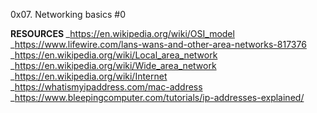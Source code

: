 0x07. Networking basics #0

<b> RESOURCES </b>
_https://en.wikipedia.org/wiki/OSI_model
_https://www.lifewire.com/lans-wans-and-other-area-networks-817376
_https://en.wikipedia.org/wiki/Local_area_network
_https://en.wikipedia.org/wiki/Wide_area_network
_https://en.wikipedia.org/wiki/Internet
_https://whatismyipaddress.com/mac-address
_https://www.bleepingcomputer.com/tutorials/ip-addresses-explained/
